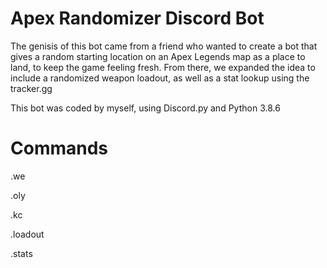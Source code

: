 # Apex Randomizer Discord Bot
The genisis of this bot came from a friend who wanted to create a bot that gives a random starting location on an Apex Legends map as a place to land, to keep the game feeling fresh. 
From there, we expanded the idea to include a randomized weapon loadout, as well as a stat lookup using the tracker.gg

This bot was coded by myself, using Discord.py and Python 3.8.6

# Commands

.we

.oly

.kc

.loadout

.stats
